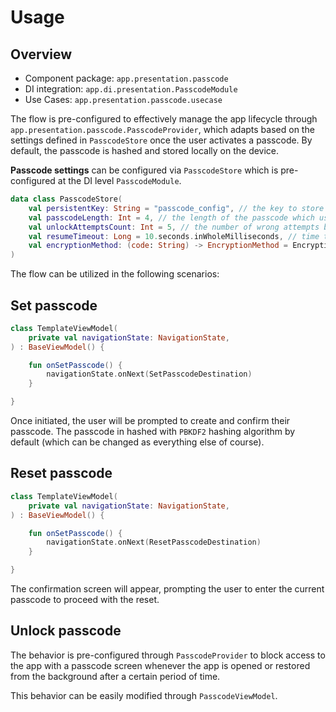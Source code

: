 # Usage

## Overview

- Component package: `app.presentation.passcode`
- DI integration: `app.di.presentation.PasscodeModule`
- Use Cases: `app.presentation.passcode.usecase`

The flow is pre-configured to effectively manage the app lifecycle through `app.presentation.passcode.PasscodeProvider`, which adapts based on the settings defined in `PasscodeStore` once the user activates a passcode. By default, the passcode is hashed and stored locally on the device.

**Passcode settings** can be configured via `PasscodeStore` which is pre-configured at the DI level `PasscodeModule`.

```kotlin
data class PasscodeStore(
    val persistentKey: String = "passcode_config", // the key to store the passcode state locally.
    val passcodeLength: Int = 4, // the length of the passcode which user can set via the default UI.
    val unlockAttemptsCount: Int = 5, // the number of wrong attempts before the lock screen will become permanent (until user reset it or you implement some other behaviour).
    val resumeTimeout: Long = 10.seconds.inWholeMilliseconds, // time to keep the app unlocked in the background.
    val encryptionMethod: (code: String) -> EncryptionMethod = EncryptionMethod::PBKDF2 // method, used to hash the passcode to store it locally. 
)
```

The flow can be utilized in the following scenarios:

## Set passcode

```kotlin
class TemplateViewModel(
    private val navigationState: NavigationState,
) : BaseViewModel() {

    fun onSetPasscode() {
        navigationState.onNext(SetPasscodeDestination)
    }

}
```

Once initiated, the user will be prompted to create and confirm their passcode. The passcode in hashed with `PBKDF2` hashing algorithm by default (which can be changed as everything else of course).

## Reset passcode

```kotlin
class TemplateViewModel(
    private val navigationState: NavigationState,
) : BaseViewModel() {

    fun onSetPasscode() {
        navigationState.onNext(ResetPasscodeDestination)
    }

}
```

The confirmation screen will appear, prompting the user to enter the current passcode to proceed with the reset. 

## Unlock passcode

The behavior is pre-configured through `PasscodeProvider` to block access to the app with a passcode screen whenever the app is opened or restored from the background after a certain period of time.

This behavior can be easily modified through `PasscodeViewModel`.
